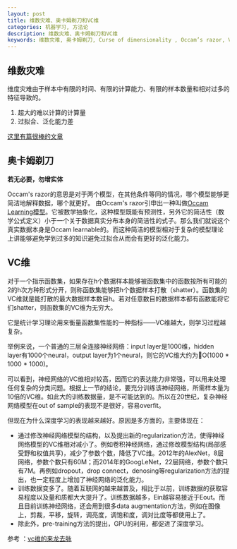 ```yaml
---
layout: post
title: 维数灾难、奥卡姆剃刀和VC维
categories: 机器学习, 方法论
description: 维数灾难、奥卡姆剃刀和VC维
keywords: 维数灾难, 奥卡姆剃刀, Curse of dimensionality , Occam’s razor, Vapnik-Chernovenkis (VC) dimension, VC维
---
```


## 维数灾难

维度灾难由于样本中有限的时间、有限的计算能力、有限的样本数量和相对过多的特征导致的。

1. 超大的难以计算的计算量
2. 过拟合、泛化能力差

[这里有篇很棒的文章](http://www.visiondummy.com/2014/04/curse-dimensionality-affect-classification/)

## 奥卡姆剃刀

**若无必要，勿增实体**

Occam's razor的意思是对于两个模型，在其他条件等同的情况，哪个模型能够更简洁地解释数据，哪个就更好。
由Occam's razor引申出一种叫做[Occam Learning模型](https://en.wikipedia.org/wiki/Occam_learning)。它被数学抽象化，这种模型既能有预测性，另外它的简洁性（数学公式定义）小于一个关于数据真实分布本身的简洁性的式子。那么我们就说这个真实数据本身是Occam learnable的。而这种简洁的模型相对于复杂的模型理论上讲能够避免学到过多的知识避免过拟合从而会有更好的泛化能力。

## VC维

对于一个指示函数集，如果存在h个数据样本能够被函数集中的函数按所有可能的2的h次方种形式分开，则称函数集能够把h个数据样本打散（shatter）。函数集的VC维就是能打散的最大数据样本数目h。若对任意数目的数据样本都有函数能将它们shatter，则函数集的VC维为无穷大。

它是统计学习理论用来衡量函数集性能的一种指标——VC维越大，则学习过程越复杂。

举例来说，一个普通的三层全连接神经网络：input layer是1000维，hidden layer有1000个neural，output layer为1个neural，则它的VC维大约为O(1000 * 1000 * 1000)。

可以看到，神经网络的VC维相对较高，因而它的表达能力非常强，可以用来处理任何复杂的分类问题。根据上一节的结论，要充分训练该神经网络，所需样本量为10倍的VC维。如此大的训练数据量，是不可能达到的。所以在20世纪，复杂神经网络模型在out of sample的表现不是很好，容易overfit。

但现在为什么深度学习的表现越来越好。原因是多方面的，主要体现在：

* 通过修改神经网络模型的结构，以及提出新的regularization方法，使得神经网络模型的VC维相对减小了。例如卷积神经网络，通过修改模型结构(局部感受野和权值共享)，减少了参数个数，降低了VC维。2012年的AlexNet，8层网络，参数个数只有60M；而2014年的GoogLeNet，22层网络，参数个数只有7M。再例如dropout，drop connect，denosing等regularization方法的提出，也一定程度上增加了神经网络的泛化能力。
* 训练数据变多了。随着互联网的越来越普及，相比于以前，训练数据的获取容易程度以及量和质都大大提升了。训练数据越多，Ein越容易接近于Eout。而且目前训练神经网络，还会用到很多data augmentation方法，例如在图像上，剪裁，平移，旋转，调亮度，调饱和度，调对比度等都使用上了。
* 除此外，pre-training方法的提出，GPU的利用，都促进了深度学习。

参考 ：[vc维的来龙去脉](www.flickering.cn/machine_learning/2015/04/vc维的来龙去脉/)